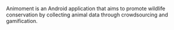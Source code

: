 Animoment is an Android application that aims to promote wildlife conservation by collecting animal data through crowdsourcing and gamification.
